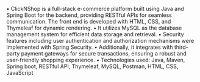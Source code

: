 • ClickNShop is a full-stack e-commerce platform built using Java and Spring Boot for the backend, providing RESTful APIs
for seamless communication. The front end is developed with HTML, CSS, and Thymeleaf for dynamic rendering.
• It utilizes MySQL as the database management system for efficient data storage and retrieval.
• Security features including user authentication and authorization mechanisms were implemented with Spring Security.
• Additionally, it integrates with third-party payment gateways for secure transactions, ensuring a robust and user-friendly
shopping experience.
• Technologies used: Java, Maven, Spring boot, RESTful API, Thymeleaf, MySQL, Postman, HTML, CSS, JavaScript 
